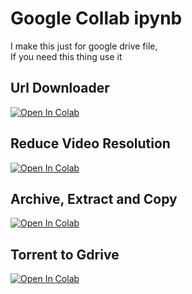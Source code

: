 # Google Collab ipynb
 
I make this just for google drive file,        
 If you need this thing use it

Url Downloader
--- 

<a href="https://colab.research.google.com/github/VikoFirdausi/IpynbFiles/blob/main/URL_Downloader.ipynb">
  <img src="https://colab.research.google.com/assets/colab-badge.svg" alt="Open In Colab"/>
</a>

Reduce Video Resolution
---

<a href="https://colab.research.google.com/github/VikoFirdausi/IpynbFiles/blob/main/Reduce_Video_Resolution.ipynb">
  <img src="https://colab.research.google.com/assets/colab-badge.svg" alt="Open In Colab"/>
</a>

Archive, Extract and Copy
---

<a href="https://colab.research.google.com/github/VikoFirdausi/IpynbFiles/blob/main/Ziping_and_Copying.ipynb">
  <img src="https://colab.research.google.com/assets/colab-badge.svg" alt="Open In Colab"/>
</a>

Torrent to Gdrive
---

<a href="https://colab.research.google.com/github/VikoFirdausi/IpynbFiles/blob/main/Torrent_To_GDrive_Downloader.ipynb">
  <img src="https://colab.research.google.com/assets/colab-badge.svg" alt="Open In Colab"/>
</a>


